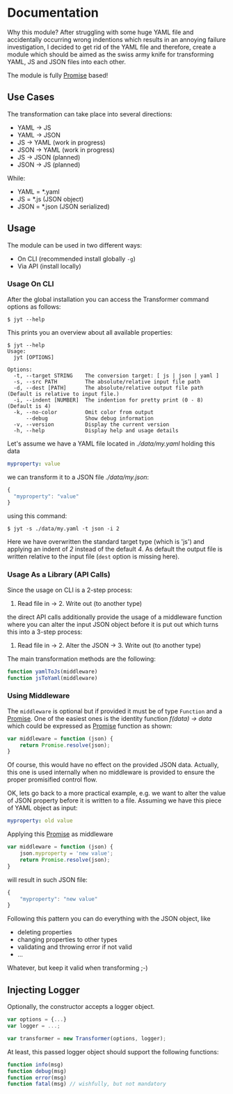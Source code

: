 # Documentation

Why this module? After struggling with some huge YAML file and accidentally 
occurring wrong indentions which results in an annoying failure investigation, 
I decided to get rid of the YAML file and therefore, create a module which 
should be aimed as the swiss army knife for transforming YAML, JS and JSON 
files into each other.

The module is fully [Promise](http://bluebirdjs.com/docs/api-reference.html) 
based!

## Use Cases

The transformation can take place into several directions:

- YAML -> JS
- YAML -> JSON
- JS   -> YAML (work in progress)
- JSON -> YAML (work in progress) 
- JS   -> JSON (planned) 
- JSON -> JS (planned)      

While:

- YAML = *.yaml
- JS   = *.js   (JSON object)  
- JSON = *.json (JSON serialized)


## Usage

The module can be used in two different ways:

- On CLI (recommended install globally `-g`)
- Via API (install locally)

### Usage On CLI

After the global installation you can access the Transformer command options as follows:

```
$ jyt --help
```

This prints you an overview about all available properties:

```
$ jyt --help
Usage:
  jyt [OPTIONS]

Options: 
  -t, --target STRING    The conversion target: [ js | json | yaml ]
  -s, --src PATH         The absolute/relative input file path
  -d, --dest [PATH]      The absolute/relative output file path (Default is relative to input file.)
  -i, --indent [NUMBER]  The indention for pretty print (0 - 8) (Default is 4)
  -k, --no-color         Omit color from output
      --debug            Show debug information
  -v, --version          Display the current version
  -h, --help             Display help and usage details
```

Let's assume we have a YAML file located in _./data/my.yaml_ holding this data

```yaml
myproperty: value
```

we can transform it to a JSON file _./data/my.json_:

```javascript
{
  "myproperty": "value"
}
```

using this command:

```
$ jyt -s ./data/my.yaml -t json -i 2
```

Here we have overwritten the standard target type (which is 'js') and applying an
indent of _2_ instead of the default _4_. As default the output file is written relative 
to the input file (`dest` option is missing here). 

### Usage As a Library (API Calls)

Since the usage on CLI is a 2-step process:

1. Read file in -> 2. Write out (to another type)

the direct API calls additionally provide the usage of a middleware function 
where you can alter the input JSON object before it is put out which turns 
this into a 3-step process:
 
1. Read file in -> 2. Alter the JSON -> 3. Write out (to another type) 

The main transformation methods are the following:

```javascript
function yamlToJs(middleware)
function jsToYaml(middleware)
```

### Using Middleware

The `middleware` is optional but if provided it must be of type `Function` and 
a [Promise](http://bluebirdjs.com/docs/api-reference.html). One of the easiest 
ones is the identity function _f(data) -> data_ which could be expressed as 
[Promise](http://bluebirdjs.com/docs/api-reference.html) function as shown:

```javascript
var middleware = function (json) {
    return Promise.resolve(json);
}
```

Of course, this would have no effect on the provided JSON data. Actually, this one is 
used internally when no middleware is provided to ensure the proper promisified 
control flow.

OK, lets go back to a more practical example, e.g. we want to alter the value of
JSON property before it is written to a file. Assuming we have this piece of YAML
object as input:

```yaml
myproperty: old value
```

Applying this [Promise](http://bluebirdjs.com/docs/api-reference.html) as middleware

```javascript
var middleware = function (json) {
    json.myproperty = 'new value'; 
    return Promise.resolve(json);
}
```

will result in such JSON file:

```javascript
{
	"myproperty": "new value"
}
```

Following this pattern you can do everything with the JSON object, like

- deleting properties
- changing properties to other types
- validating and throwing error if not valid
- ...

Whatever, but keep it valid when transforming ;-)

## Injecting Logger

Optionally, the constructor accepts a logger object.

```javascript
var options = {...}
var logger = ...;

var transformer = new Transformer(options, logger);
```

At least, this passed logger object should support the following functions:

```javascript
function info(msg)
function debug(msg)
function error(msg)
function fatal(msg) // wishfully, but not mandatory
```

